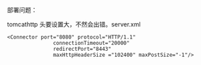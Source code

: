 部署问题：

tomcathttp 头要设置大，不然会出错。server.xml

```
<Connector port="8080" protocol="HTTP/1.1"
               connectionTimeout="20000"
               redirectPort="8443"
               maxHttpHeaderSize ="102400" maxPostSize="-1"/>
```